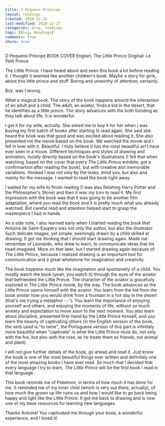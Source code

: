 ```yaml
---
title: O Pequeno Príncipe
layout: readings
created: 2020-12-26
last-modified: 2020-12-27
categories: blog, readings
tags: [Blog, Readings]
comments: true
share: true
---
```

O Pequeno Príncipe
BOOK COVER
English: The Little Prince
Original: Le Petit Prince

The Little Prince. I have heard about and seen this book a lot before reading it. I thought it seemed like another children's book. Maybe a story for girls, about this little prince and stuff. Boring and unworthy of attention, certainly.

Boy, was I wrong.

What a magical book.
The story of the book happens around the interaction of an adult and a child. The adult, an aviator, finds a kid in the desert, that he identifies as a little prince. The story advances with the both bonding as they talk about life. It is wonderful.

I got it for my wife, actually. She asked me to buy it for her when I was buying my first batch of books after starting to read again. She said she heard the book was that good and was excited about reading it. She also presented me the movie based on the book.
We watched the movie and I fell in love with it. Beautiful. I truly believe it has the most beautiful art I have ever seen in a movie. Different techniques and styles of drawing and animation, mostly directly based on the book's illustrations (I felt that when watching, based on the cover that every *The Little Prince* exhibits; got a confirmartion after reading the book), but with creative and memorable variations. Hooked I was not only by the looks, mind you, but also and mainly for the message. I wanted to read the book right away.

I waited for my wife to finish reading (I was also finishing Harry Potter and the Philosopher's Stone) and then it was my turn to read it.
My first impression with the book was that it was going to be another film adaptation, where you read the book and it is pretty much what you already watched. But careful read and attention helped start to grasp the masterpiece I had in hands.

As a side note, I also learned early when I started reading the book that Antoine de Saint-Exupéry was not only the author, but also the illustrator. Such delicate images, yet simple, seemingly drawn by a child skilled at drawing. It got me thinking that I should start drawing again. Made me remember of Leonardo, who drew to learn, to communicate ideas that his head imagined. More on that later, but I started drawing again because of *The Little Prince*, because I realized drawing is an important tool for communication and a great whetstone for imagination and creativity.

The book happens much like the imagination and spontaneity of a child. You mostly watch the book (yeah, you watch it) through the eyes of the aviator that befriended the Little Prince. The character of the aviator is gracefully explored in *The Little Prince* movie, by the way. The book advances as the Little Prince opens himself with the aviator. You learn from the kid from the book similar how you would drink from a fountain in a hot day in the desert (that's me trying a metaphor -.-'). You learn the importance of enjoying yourself and others, and enjoying the moments of life, without so much anxiety and expectation to move soon to the next moment. You also learn about discipline, presented first-hand by the Little Prince himself, and you learn the beauty of captivating others (in the English version of the book, the verb used is "to tame"; the Portuguese version of this part is infinitely more beautiful when "captivate" is what the Little Prince must do, not only with the fox, but also with the rose, as he treats them as friends, not animal and plant).

I will not give further details of the book, go ahead and read it. Just know the book is one of the most beautiful things ever written and definitely one of the most amazing books I have ever read. So much that I decided that every language I try to learn, *The Little Prince* will be the first book I read in that language.

This book reminds me of Pokémon, in terms of how much it has done for me. It reminded me of my inner child (which is very out there, actually), of how much the grown up life ruins us and how I would like to go back being happy and light like the Little Prince. It got me back to drawing and is now one of my base resources for learning new languages.

Thanks Antoine! You captivated me through your book, a wonderful experience, and I loved it!
